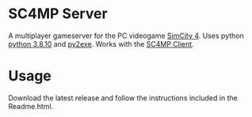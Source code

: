 # SC4MP Server
A multiplayer gameserver for the PC videogame [SimCity 4](https://en.wikipedia.org/wiki/SimCity_4). Uses python [python 3.8.10](https://www.python.org/downloads/release/python-3810/) and [py2exe](https://www.py2exe.org/). Works with the [SC4MP Client](https://github.com/keggre/sc4mp-client).

# Usage
Download the latest release and follow the instructions included in the Readme.html.
